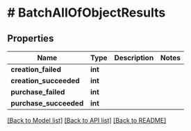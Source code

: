 # # BatchAllOfObjectResults

## Properties

Name | Type | Description | Notes
------------ | ------------- | ------------- | -------------
**creation_failed** | **int** |  |
**creation_succeeded** | **int** |  |
**purchase_failed** | **int** |  |
**purchase_succeeded** | **int** |  |

[[Back to Model list]](../../README.md#models) [[Back to API list]](../../README.md#endpoints) [[Back to README]](../../README.md)
